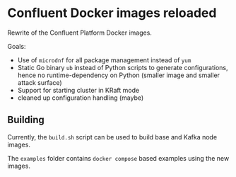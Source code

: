 # Confluent Docker images reloaded

Rewrite of the Confluent Platform Docker images.

Goals:
- Use of `microdnf` for all package management instead of `yum`
- Static Go binary `ub` instead of Python scripts to generate configurations, hence no runtime-dependency on Python (smaller image and smaller attack surface)
- Support for starting cluster in KRaft mode
- cleaned up configuration handling (maybe)

## Building
Currently, the `build.sh` script can be used to build base and Kafka node images.

The `examples` folder contains `docker compose` based examples using the new images. 